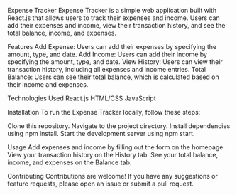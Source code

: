 Expense Tracker
Expense Tracker is a simple web application built with React.js that allows users to track their expenses and income. Users can add their expenses and income, view their transaction history, and see the total balance, income, and expenses.

Features
Add Expense: Users can add their expenses by specifying the amount, type, and date.
Add Income: Users can add their income by specifying the amount, type, and date.
View History: Users can view their transaction history, including all expenses and income entries.
Total Balance: Users can see their total balance, which is calculated based on their income and expenses.

Technologies Used
React.js
HTML/CSS
JavaScript

Installation
To run the Expense Tracker locally, follow these steps:

Clone this repository.
Navigate to the project directory.
Install dependencies using npm install.
Start the development server using npm start.

Usage
Add expenses and income by filling out the form on the homepage.
View your transaction history on the History tab.
See your total balance, income, and expenses on the Balance tab.

Contributing
Contributions are welcome! If you have any suggestions or feature requests, please open an issue or submit a pull request.
